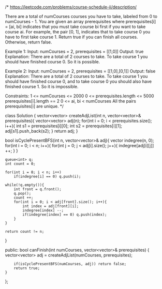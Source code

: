 /*
https://leetcode.com/problems/course-schedule-ii/description/

There are a total of numCourses courses you have to take, labeled from 0 to numCourses - 1. You are given an array prerequisites where prerequisites[i] = [ai, bi] indicates that you must take course bi first if you want to take course ai.
For example, the pair [0, 1], indicates that to take course 0 you have to first take course 1.
Return true if you can finish all courses. Otherwise, return false.

Example 1:
Input: numCourses = 2, prerequisites = [[1,0]]
Output: true
Explanation: There are a total of 2 courses to take. 
To take course 1 you should have finished course 0. So it is possible.

Example 2:
Input: numCourses = 2, prerequisites = [[1,0],[0,1]]
Output: false
Explanation: There are a total of 2 courses to take. 
To take course 1 you should have finished course 0, and to take course 0 you should also have finished course 1. So it is impossible.
 
Constraints:
1 <= numCourses <= 2000
0 <= prerequisites.length <= 5000
prerequisites[i].length == 2
0 <= ai, bi < numCourses
All the pairs prerequisites[i] are unique.
*/

class Solution {
    vector<vector<int>> createAdjList(int n, vector<vector<int>>& prerequisites){
        vector<vector<int>> adj(n);
        for(int i = 0; i < prerequisites.size(); i++){
            int s1 = prerequisites[i][0];
            int s2 = prerequisites[i][1];
            adj[s1].push_back(s2);
        }
        return adj;
    }

bool isCyclePresentBFS(int n, vector<vector<int>>& adj){
    vector<int> indegree(n, 0);
    for(int i = 0; i < n; i++){
        for(int j = 0; j < adj[i].size(); j++){
            indegree[adj[i][j]] ++;
        }
    }

    queue<int> q;
    int count = 0;

    for(int i = 0; i < n; i++)
        if(indegree[i] == 0) q.push(i);

    while(!q.empty()){
        int front = q.front();
        q.pop();
        count ++;
        for(int i = 0; i < adj[front].size(); i++){
            int index = adj[front][i];
            indegree[index] --;
            if(indegree[index] == 0) q.push(index);
        }
    }

    return count != n;
}

public:
    bool canFinish(int numCourses, vector<vector<int>>& prerequisites) {
        vector<vector<int>> adj = createAdjList(numCourses, prerequisites);

        if(isCyclePresentBFS(numCourses, adj)) return false;
        return true;
    }
};